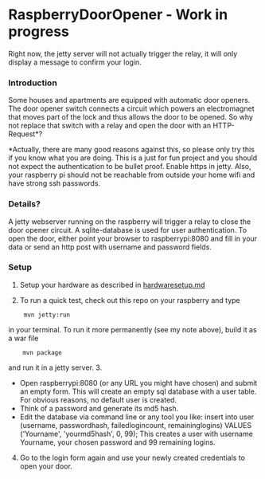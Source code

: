 # RaspberryDoorOpener - Work in progress

Right now, the jetty server will not actually trigger the relay, it will only display a message to confirm your login.

### Introduction
Some houses and apartments are equipped with automatic door openers. The door opener switch connects a circuit which powers
an electromagnet that moves part of the lock and thus allows the door to be opened.
So why not replace that switch with a relay and open the door with an HTTP-Request*?

*Actually, there are many good reasons against this, so please only try this if you know what you are doing. This is a just for fun project and you should not expect the authentication to be bullet proof. Enable https in jetty. Also, your raspberry pi should not be reachable from outside your home wifi and have strong ssh passwords.

### Details?
A jetty webserver running on the raspberry will trigger a relay to close the door opener circuit.
A sqlite-database is used for user authentication. To open the door, either point your browser to raspberrypi:8080 and fill in your data or send an http post with username and password fields.

### Setup
1. Setup your hardware as described in [hardwaresetup.md](https://github.com/retterdesapok/RaspberryDoorOpener/blob/master/hardwaresetup.md "hardwaresetup.md")
2. To run a quick test, check out this repo on your raspberry and type 

        mvn jetty:run
in your terminal.
To run it more permanently (see my note above), build it as a war file 
        
        mvn package
and run it in a jetty server.
3. 

- Open raspberrypi:8080 (or any URL you might have chosen) and submit an empty form. This will create an empty sql database with a user table. For obvious reasons, no default user is created.
- Think of a password and generate its md5 hash.
- Edit the database via command line or any tool you like:
    insert into user (username, passwordhash, failedlogincount, remaininglogins)
VALUES ('Yourname', 'yourmd5hash', 0, 99);
This creates a user with username Yourname, your chosen password and 99 remaining logins.
4. Go to the login form again and use your newly created credentials to open your door.

